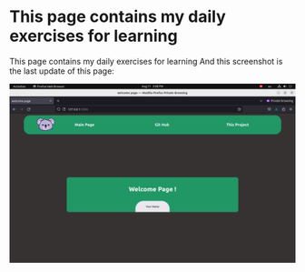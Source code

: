 # This page contains my daily exercises for learning


This page contains my daily exercises for learning
And this screenshot is the last update of this page:

<img src="https://raw.githubusercontent.com/vobinax/javascript/main/Screenshot%20.png">
